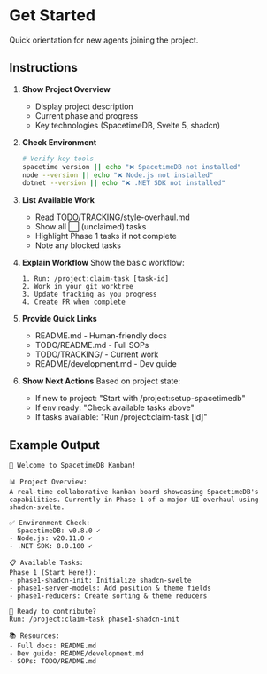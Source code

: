 # Get Started

Quick orientation for new agents joining the project.

## Instructions

1. **Show Project Overview**
   - Display project description
   - Current phase and progress
   - Key technologies (SpacetimeDB, Svelte 5, shadcn)

2. **Check Environment**
   ```bash
   # Verify key tools
   spacetime version || echo "❌ SpacetimeDB not installed"
   node --version || echo "❌ Node.js not installed"
   dotnet --version || echo "❌ .NET SDK not installed"
   ```

3. **List Available Work**
   - Read TODO/TRACKING/style-overhaul.md
   - Show all ⬜ (unclaimed) tasks
   - Highlight Phase 1 tasks if not complete
   - Note any blocked tasks

4. **Explain Workflow**
   Show the basic workflow:
   ```
   1. Run: /project:claim-task [task-id]
   2. Work in your git worktree
   3. Update tracking as you progress
   4. Create PR when complete
   ```

5. **Provide Quick Links**
   - README.md - Human-friendly docs
   - TODO/README.md - Full SOPs
   - TODO/TRACKING/ - Current work
   - README/development.md - Dev guide

6. **Show Next Actions**
   Based on project state:
   - If new to project: "Start with /project:setup-spacetimedb"
   - If env ready: "Check available tasks above"
   - If tasks available: "Run /project:claim-task [id]"

## Example Output

```
👋 Welcome to SpacetimeDB Kanban!

📊 Project Overview:
A real-time collaborative kanban board showcasing SpacetimeDB's 
capabilities. Currently in Phase 1 of a major UI overhaul using 
shadcn-svelte.

✅ Environment Check:
- SpacetimeDB: v0.8.0 ✓
- Node.js: v20.11.0 ✓
- .NET SDK: 8.0.100 ✓

📋 Available Tasks:
Phase 1 (Start Here!):
- phase1-shadcn-init: Initialize shadcn-svelte
- phase1-server-models: Add position & theme fields
- phase1-reducers: Create sorting & theme reducers

🚀 Ready to contribute? 
Run: /project:claim-task phase1-shadcn-init

📚 Resources:
- Full docs: README.md
- Dev guide: README/development.md
- SOPs: TODO/README.md
```